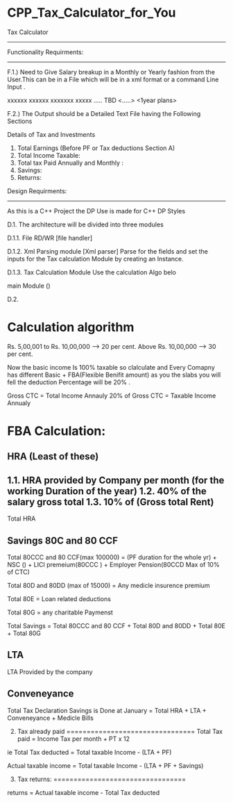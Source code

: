CPP_Tax_Calculator_for_You
==========================

Tax Calculator
________________________________________________________


Functionality Requirments:
***************************
F.1.) Need to Give Salary breakup in a Monthly or Yearly fashion from the User.This can be in a
File which will be in a xml format or a command Line Input .

<salary breakup>
  <HRA>xxxxxx</HRA>
  <Basic>xxxxxx</Basic>
  <Bonus>xxxxxxx</Bonus>
  <PF> xxxxx </PF>
  .....
  TBD

<Investmensts>
  <Tax Savers>
    <Life Insurance>
    <.....>
  <Non tax Savers>
    <1year plans>
    <Savings>



F.2.) The Output should be a Detailed Text File having the Following Sections

Details of Tax and Investments

1. Total Earnings (Before PF or Tax deductions Section A) 
2. Total Income Taxable:
3. Total tax Paid Annually and Monthly :
4. Savings:
5. Returns:




Design Requirments:
***************************
As this is a C++ Project the DP Use is made for C++ DP Styles 

D.1. The architecture will be divided into three modules 
  
  D.1.1. File RD/WR 
                          [file handler]
          
  D.1.2. Xml Parsing module 
                          [Xml parser]
                  Parse for the fields and set the inputs for the Tax calculation Module 
                  by creating an Instance.

  D.1.3. Tax Calculation Module
              Use the calculation Algo belo
              
              
  main Module ()


D.2. 





Calculation algorithm
=============================
Rs. 5,00,001 to Rs. 10,00,000 -->	20 per cent.
Above Rs. 10,00,000 -->	30 per cent. 

Now the basic income Is 100% taxable so clalculate and Every Comapny has different Basic + FBA(Flexible Benifit amount)
as you the slabs you will fell the deduction Percentage will be 20% .
 
 
 
 Gross CTC = Total  Income Annauly 
 20% of Gross CTC = Taxable Income Annualy 
 
 
  


FBA Calculation:
===========================
HRA (Least of these)
-------------------------------
1.1. HRA provided by Company per month (for the working Duration of the year)
1.2. 40% of the salary gross total
1.3. 10% of (Gross total Rent)
------------------------------------
Total HRA



Savings 80C and 80 CCF
------------------------------
Total 80CCC and 80 CCF(max 100000) =   (PF duration for the whole yr) + NSC () + LICI premeium(80CCC ) + Employer Pension(80CCD Max of 10% of CTC) 

Total 80D and 80DD (max of 15000) = Any medicle insurence premium 


Total 80E = Loan related deductions

Total 80G = any charitable Paymenst 



Total Savings = Total 80CCC and 80 CCF + Total 80D and 80DD + Total 80E + Total 80G



LTA
-----------------------------
LTA Provided by the company 

Conveneyance
------------------------------


Total Tax Declaration Savings is Done at January = Total HRA + LTA + Conveneyance + Medicle Bills


2) Tax already paid 
================================
Total Tax paid = Income Tax per month + PT  x 12 


ie Total Tax deducted = Total taxable Income - (LTA + PF)

Actual taxable income  = Total taxable Income - (LTA + PF + Savings)


3) Tax returns:
=================================


returns = Actual taxable income - Total Tax deducted





